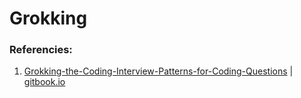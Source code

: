 # Grokking 

### Referencies:
1. [Grokking-the-Coding-Interview-Patterns-for-Coding-Questions](https://github.com/dipjul/Grokking-the-Coding-Interview-Patterns-for-Coding-Questions) | [gitbook.io](https://dvpr.gitbook.io/coding-interview-patterns/)